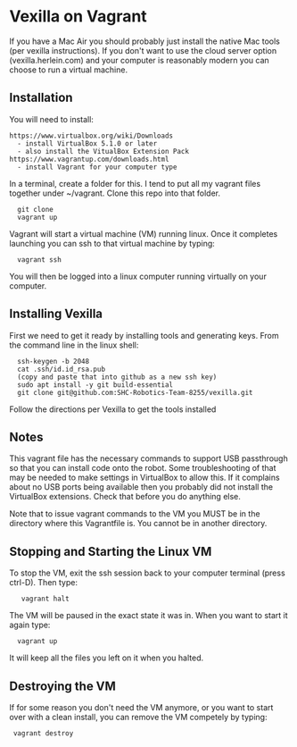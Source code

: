 # Vexilla on Vagrant #

If you have a Mac Air you should probably just install the native Mac
tools (per vexilla instructions).  If you don't want to use the cloud
server option (vexilla.herlein.com) and your computer is reasonably
modern you can choose to run a virtual machine.

## Installation ##

You will need to install:

    https://www.virtualbox.org/wiki/Downloads
      - install VirtualBox 5.1.0 or later
      - also install the VitualBox Extension Pack
    https://www.vagrantup.com/downloads.html
      - install Vagrant for your computer type

In a terminal, create a folder for this.  I tend to put all my vagrant
files together under ~/vagrant.  Clone this repo into that folder.

      git clone 
      vagrant up

Vagrant will start a virtual machine (VM) running linux.  Once it completes
launching you can ssh to that virtual machine by typing:

      vagrant ssh

You will then be logged into a linux computer running virtually on
your computer.

## Installing Vexilla ##

First we need to get it ready by installing tools and generating
keys.  From the command line in the linux shell:

      ssh-keygen -b 2048
      cat .ssh/id.id_rsa.pub
      (copy and paste that into github as a new ssh key)
      sudo apt install -y git build-essential
      git clone git@github.com:SHC-Robotics-Team-8255/vexilla.git

Follow the directions per Vexilla to get the tools installed

## Notes ##

This vagrant file has the necessary commands to support USB
passthrough so that you can install code onto the robot.  Some
troubleshooting of that may be needed to make settings in VirtualBox
to allow this.  If it complains about no USB ports being available
then you probably did not install the VirtualBox extensions.  Check
that before you do anything else.

Note that to issue vagrant commands to the VM you MUST be in the
directory where this Vagrantfile is.  You cannot be in another directory.


## Stopping and Starting the Linux VM ##

To stop the VM, exit the ssh session back to your computer terminal
(press ctrl-D).  Then type:

       vagrant halt

The VM will be paused in the exact state it was in.  When you want to
start it again type:

      vagrant up

It will keep all the files you left on it when you halted.  

## Destroying the VM ##

If for some reason you don't need the VM anymore, or you want to start
over with a clean install, you can remove the VM competely by typing:

     vagrant destroy



